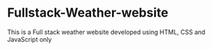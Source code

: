 # Fullstack-Weather-website
This is a Full stack weather website developed using HTML, CSS and JavaScript only
